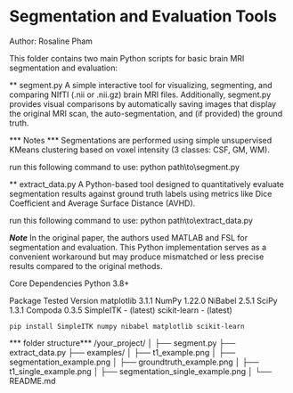 # Segmentation and Evaluation Tools
Author: Rosaline Pham

This folder contains two main Python scripts for basic brain MRI segmentation and evaluation:

** segment.py
A simple interactive tool for visualizing, segmenting, and comparing NIfTI (.nii or .nii.gz) brain MRI files. Additionally, segment.py provides visual comparisons by automatically saving images that display the original MRI scan, the auto-segmentation, and (if provided) the ground truth.

*** Notes ***
Segmentations are performed using simple unsupervised KMeans clustering based on voxel intensity (3 classes: CSF, GM, WM).

run this following command to use: python path\to\segment.py

** extract_data.py
A Python-based tool designed to quantitatively evaluate segmentation results against ground truth labels using metrics like Dice Coefficient and Average Surface Distance (AVHD).

run this following command to use: python path\to\extract_data.py

***Note***
In the original paper, the authors used MATLAB and FSL for segmentation and evaluation. This Python implementation serves as a convenient workaround but may produce mismatched or less precise results compared to the original methods.

Core Dependencies
Python 3.8+ 

Package	Tested Version
matplotlib	3.1.1
NumPy	1.22.0
NiBabel	2.5.1
SciPy	1.3.1
Compoda	0.3.5
SimpleITK	- (latest)
scikit-learn	- (latest)
````````
pip install SimpleITK numpy nibabel matplotlib scikit-learn
``````````````````````
*** folder structure***
/your_project/
│
├── segment.py
├── extract_data.py
├── examples/
│   ├── t1_example.png
│   ├── segmentation_example.png
│   ├── groundtruth_example.png
│   ├── t1_single_example.png
│   ├── segmentation_single_example.png
│
└── README.md
